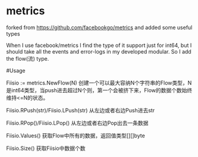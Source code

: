 # metrics
forked from https://github.com/facebookgo/metrics and added some useful types

When I use facebook/metrics I find the type of it support just for int64, but I should take all the events and error-logs in my developed modular. So I add the flow(流) type.

#Usage

Fiisio := metrics.NewFlow(N)
创建一个可以最大容纳N个字符串的Flow类型，N是int64类型，当push进去超过N个则，第一个会被挤下来，Flow的数据个数始终维持<=N的状态。

Fiisio.RPush(str)/Fiisio.LPush(str)
从左边或者右边Push进去str

Fiisio.RPop()/Fiisio.LPop()
从左边或者右边Pop出去一条数据

Fiisio.Values()
获取Flow中所有的数据，返回值类型[][]byte

Fiisio.Size()
获取Fiisio中数据个数